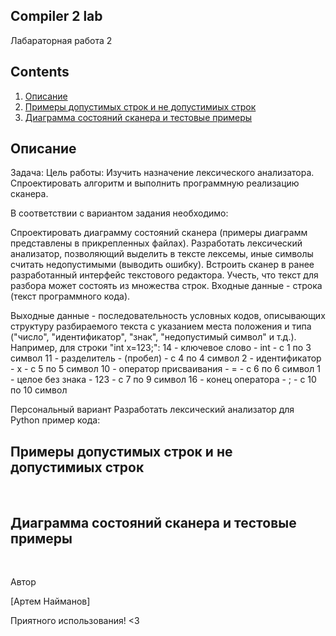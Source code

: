## Compiler 2 lab

Лабараторная работа 2


## Contents
1. [Описание](#описание)  
2. [Примеры допустимых строк и не допустимиых строк](#примеры-допустимых-строк-и-не-допустимиых-строк)
3. [Диаграмма состояний сканера и тестовые примеры](#диаграмма-состояний-сканера-и-тестовые-примеры)



## Описание

Задача:
Цель работы: Изучить назначение лексического анализатора. Спроектировать алгоритм и выполнить программную реализацию сканера.

В соответствии с вариантом задания необходимо:

Спроектировать диаграмму состояний сканера (примеры диаграмм представлены в прикрепленных файлах).
Разработать лексический анализатор, позволяющий выделить в тексте лексемы, иные символы считать недопустимыми (выводить ошибку).
Встроить сканер в ранее разработанный интерфейс текстового редактора. Учесть, что текст для разбора может состоять из множества строк.
Входные данные - строка (текст программного кода).

Выходные данные - последовательность условных кодов, описывающих структуру разбираемого текста с указанием места положения и типа ("число", "идентификатор", "знак", "недопустимый символ" и т.д.). Например, для строки "int x=123;":
14 - ключевое слово - int - с 1 по 3 символ
11 - разделитель - (пробел) - с 4 по 4 символ
2 - идентификатор - x - с 5 по 5 символ
10 - оператор присваивания - = - с 6 по 6 символ
1 - целое без знака - 123 - с 7 по 9 символ
16 - конец оператора - ; - с 10 по 10 символ

Персональный вариант
Разработать лексический анализатор для Python пример кода:
![]()
## Примеры допустимых строк и не допустимиых строк
![]()
![]()

## Диаграмма состояний сканера и тестовые примеры

![]()
![]()


Автор

[Артем Найманов]



Приятного использования! <3
